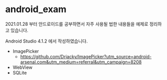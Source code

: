 # android_exam
2021.01.28 부터 안드로이드를 공부하면서 자주 사용될 법한 내용들을 예제로 정리하고 있습니다.

Android Studio 4.1.2 에서 작성하였습니다.

+ ImagePicker
  + https://github.com/Drjacky/ImagePicker?utm_source=android-arsenal.com&utm_medium=referral&utm_campaign=8208
+ WebView
+ SQLite
